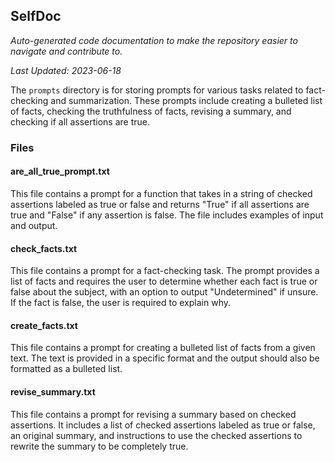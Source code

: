 <!--- START SELFDOC --->
## SelfDoc
_Auto-generated code documentation to make the repository easier to navigate and contribute to._

_Last Updated: 2023-06-18_

The `prompts` directory is for storing prompts for various tasks related to fact-checking and summarization. These prompts include creating a bulleted list of facts, checking the truthfulness of facts, revising a summary, and checking if all assertions are true.

### Files
#### are_all_true_prompt.txt
This file contains a prompt for a function that takes in a string of checked assertions labeled as true or false and returns "True" if all assertions are true and "False" if any assertion is false. The file includes examples of input and output.

#### check_facts.txt
This file contains a prompt for a fact-checking task. The prompt provides a list of facts and requires the user to determine whether each fact is true or false about the subject, with an option to output "Undetermined" if unsure. If the fact is false, the user is required to explain why.

#### create_facts.txt
This file contains a prompt for creating a bulleted list of facts from a given text. The text is provided in a specific format and the output should also be formatted as a bulleted list.

#### revise_summary.txt
This file contains a prompt for revising a summary based on checked assertions. It includes a list of checked assertions labeled as true or false, an original summary, and instructions to use the checked assertions to rewrite the summary to be completely true.

<!--- END SELFDOC --->
